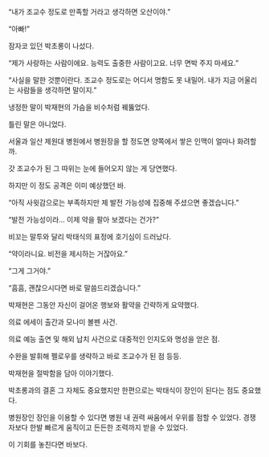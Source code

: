 “내가 조교수 정도로 만족할 거라고 생각하면 오산이야.”

“아빠!”

잠자코 있던 박초롱이 나섰다.

“제가 사랑하는 사람이에요. 능력도 출중한 사람이고요. 너무 면박 주지 마세요.”

“사실을 말한 것뿐이란다. 조교수 정도로는 어디서 명함도 못 내밀어. 내가 지금 어울리는 사람들을 생각하면 말이지.”

냉정한 말이 박재현의 가슴을 비수처럼 꿰뚫었다.

틀린 말은 아니었다.

서울과 일산 제원대 병원에서 병원장을 할 정도면 양쪽에서 쌓은 인맥이 얼마나 화려할까.

갓 조교수가 된 그 따위는 눈에 들어오지 않는 게 당연했다.

하지만 이 정도 공격은 이미 예상했던 바.

“아직 사윗감으로는 부족하지만 제 발전 가능성에 집중해 주셨으면 좋겠습니다.”

“발전 가능성이라… 이제 약을 팔아 보겠다는 건가?”

비꼬는 말투와 달리 박태식의 표정에 호기심이 드러났다.

“약이라니요. 비전을 제시하는 거잖아요.”

“그게 그거야.”

“흠흠, 괜찮으시다면 바로 말씀드리겠습니다.”

박재현은 그동안 자신이 걸어온 행보와 활약을 간략하게 요약했다.

의료 에세이 출간과 모나미 볼펜 사건.

의료 예능 출연 및 해외 납치 사건으로 대중적인 인지도와 명성을 얻은 점.

수완을 발휘해 펠로우를 생략하고 바로 조교수가 된 점 등등.

박재현을 절박함을 담아 이야기했다.

박초롱과의 결혼 그 자체도 중요했지만 한편으로는 박태식이 장인이 된다는 점도 중요했다.

병원장인 장인을 이용할 수 있다면 병원 내 권력 싸움에서 우위를 점할 수 있었다. 경쟁자보다 한발 빠르게 움직이고 든든한 조력까지 받을 수 있었다.

이 기회를 놓친다면 바보다.